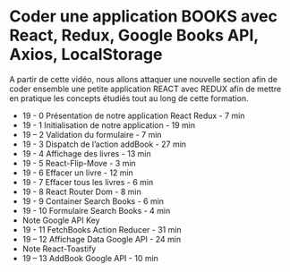 # Coder une application BOOKS avec React, Redux, Google Books API, Axios, LocalStorage

A partir de cette vidéo, nous allons attaquer une nouvelle section afin de coder ensemble une petite application REACT avec REDUX afin de mettre en pratique les concepts étudiés tout au long de cette formation.

- 19 - 0 Présentation de notre application React Redux - 7 min
- 19 - 1 Initialisation de notre application - 19 min
- 19 – 2 Validation du formulaire - 7 min
- 19 - 3 Dispatch de l’action addBook - 27 min
- 19 - 4 Affichage des livres - 13 min
- 19 - 5 React-Flip-Move - 3 min
- 19 - 6 Effacer un livre - 12 min
- 19 - 7 Effacer tous les livres - 6 min
- 19 - 8 React Router Dom - 8 min
- 19 - 9 Container Search Books - 6 min
- 19 - 10 Formulaire Search Books - 4 min
- Note Google API Key
- 19 - 11 FetchBooks Action Reducer - 31 min
- 19 – 12 Affichage Data Google API - 24 min
- Note React-Toastify
- 19 – 13 AddBook Google API - 10 min